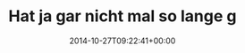 ---
retweeted: false
source: <a href="http://twitter.com" rel="nofollow">Twitter Web Client</a>
entities:
  hashtags: []
  symbols: []
  user_mentions: []
  urls:
  - url: http://t.co/StWKOa4HGy
    expanded_url: http://www.golem.de/news/verbrechensbekaempfung-polizei-fordert-zugriff-auf-mautdaten-1410-110101.html
    display_url: golem.de/news/verbreche…
    indices:
    - '82'
    - '104'
display_text_range:
- '0'
- '104'
favorite_count: '2'
id_str: '526665278273630208'
truncated: false
retweet_count: '4'
id: '526665278273630208'
possibly_sensitive: false
created_at: Mon Oct 27 09:22:41 +0000 2014
favorited: false
full_text: 'Hat ja gar nicht mal so lange gedauert: »Polizei fordert Zugriff auf Mautdaten«
  –'
lang: de
quote_url: http://www.golem.de/news/verbrechensbekaempfung-polizei-fordert-zugriff-auf-mautdaten-1410-110101.html
tags:
- pesos:twitter
date: '2014-10-27T09:22:41+00:00'
src: https://twitter.com/bascht/status/526665278273630208
original_url: https://twitter.com/bascht/status/526665278273630208
type: twitter_tweet
text: 'Hat ja gar nicht mal so lange gedauert: »Polizei fordert Zugriff auf Mautdaten«
  –'
title: Hat ja gar nicht mal so lange g

---